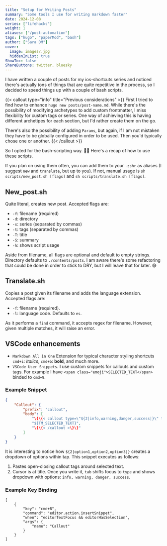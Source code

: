 ```yaml
---
title: "Setup for Writing Posts"
summary: "Some tools I use for writing markdown faster"
date: 2024-12-08
series: ["lifehacks"]
weight: 1
aliases: ["/post-automation"]
tags: ["hugo", "paperMod", "bash"]
author: ["Sara DM"]
cover:
  image: images/.jpg
  hiddenInList: true
ShowToc: false
ShareButtons: twitter, bluesky
---
```


I have written a couple of posts for my ios-shortcuts series and noticed there's actually tons of things that are quite repetitive in the process, so I decided to speed things up with a couple of bash scripts. 

{{< callout type="info" title="Previous considerations" >}}
First I tried to find how to enhance `hugo new posts/post-name.md`. While there's the possibility of modifying archetypes to add custom frontmatter, I miss flexibility for custom tags or series. One way of achieving this is having different archetipes for each section, but I'd rather create them on the go. 

There's also the possibility of adding `Params`, but again, if I am not mistaken they have to be globally configured in order to be used. Then you'd typically chose one or another. 
{{< /callout >}}

So I opted for the bash-scripting way. <span class="emoji">🤷‍♀️</span> 
Here's a recap of how to use these scripts.

If you plan on using them often, you can add them to your `.zshr` as aliases (I suggest `new` and `translate`, but up to you). If not, manual usage is `sh scripts/new_post.sh [flags]` and `sh scripts/translate.sh [flags]`. 

## New_post.sh
Quite literal, creates new post. Accepted flags are:
- `-f`: filename (required)
- `-d`: directory
- `-s`: series (separated by commas)
- `-t`: tags (separated by commas)
- `-T`: title
- `-S`: summary
- `-h`: shows script usage  

Aside from filename, all flags are optional and default to empty strings. Directory defaults to `./contents/posts`.
I am aware there's some refactoring that could be done in order to stick to DRY, but I will leave that for later. <span class="emoji">😅</span> 

## Translate.sh
Copies a post given its filename and adds the language extension. Accepted flags are:
- `-f`: filename (required).
- `-l`: language code. Defaults to `es`. 

As it performs a `find` command, it accepts regex for filename. However, given multiple matches, it will raise an error.

## VSCode enhancements
- `Markdown All in One` Extension for typical character styling shortcuts `cmd+i`: *italics*, `cmd+b`: **bold**, and much more.
- `VSCode User Snippets`. I use custom snippets for callouts and custom tags. For example I have `<span class="emoji">SELECTED_TEXT</span>` binded to `cmd+9`.

### Example Snippet
```json
{
	"Callout": {
		"prefix": "callout",
		"body": [
			"\{\{< callout type=\"${2|info,warning,danger,success|}\" title=\"${1:}\" >\}\}",
			"${TM_SELECTED_TEXT}",
			"\{\{< /callout >\}\}"
		]
	}
}
```
It is interesting to notice how `${2|option1,option2,option3|}` creates a dropdown of options within tap. This snippet executes as follows:
1. Pastes open-closing callout tags around selected text. 
2. Cursor is at title. Once you write it, `tab` shifts focus to `type` and shows dropdown with options: `info, warning, danger, success`.

### Example Key Binding
```
[
    {
        "key": "cmd+8",
        "command": "editor.action.insertSnippet",
        "when": "editorTextFocus && editorHasSelection",
        "args": {
            "name": "Callout"
        }
    }
]
```